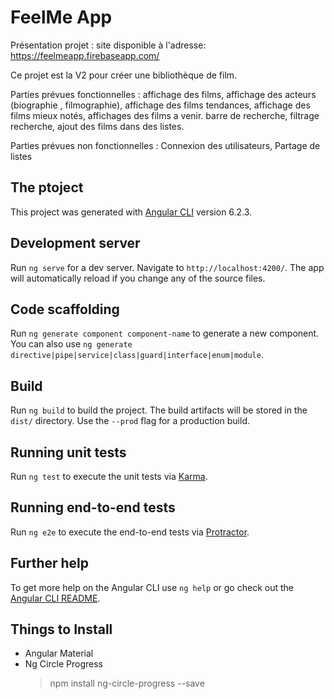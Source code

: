 # FeelMe App

Présentation projet : 
site disponible à l'adresse: https://feelmeapp.firebaseapp.com/

Ce projet est la V2 pour créer une bibliothèque de film.

Parties prévues fonctionnelles : 
  affichage des films, 
  affichage des acteurs (biographie , filmographie), 
  affichage des films tendances, 
  affichage des films mieux notés, 
  affichages des films a venir.
  barre de recherche, 
  filtrage recherche, 
  ajout des films dans des listes.
  
Parties prévues non fonctionnelles :
  Connexion des utilisateurs, 
  Partage de listes
  
## The ptoject 

This project was generated with [Angular CLI](https://github.com/angular/angular-cli) version 6.2.3.

## Development server

Run `ng serve` for a dev server. Navigate to `http://localhost:4200/`. The app will automatically reload if you change any of the source files.

## Code scaffolding

Run `ng generate component component-name` to generate a new component. You can also use `ng generate directive|pipe|service|class|guard|interface|enum|module`.

## Build

Run `ng build` to build the project. The build artifacts will be stored in the `dist/` directory. Use the `--prod` flag for a production build.

## Running unit tests

Run `ng test` to execute the unit tests via [Karma](https://karma-runner.github.io).

## Running end-to-end tests

Run `ng e2e` to execute the end-to-end tests via [Protractor](http://www.protractortest.org/).

## Further help

To get more help on the Angular CLI use `ng help` or go check out the [Angular CLI README](https://github.com/angular/angular-cli/blob/master/README.md).

## Things to Install 
 - Angular Material
 - Ng Circle Progress 
      > npm install ng-circle-progress --save
